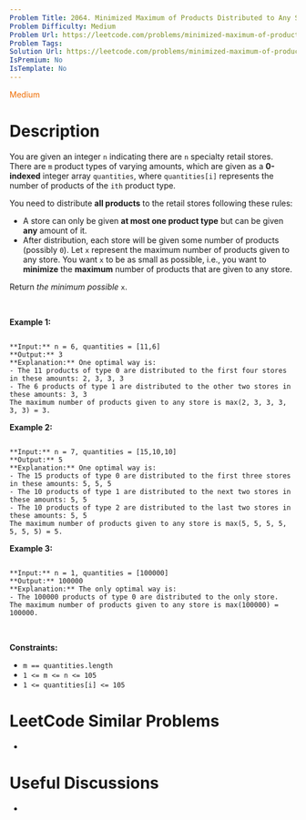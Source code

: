 ```yaml
---
Problem Title: 2064. Minimized Maximum of Products Distributed to Any Store
Problem Difficulty: Medium
Problem Url: https://leetcode.com/problems/minimized-maximum-of-products-distributed-to-any-store/
Problem Tags: 
Solution Url: https://leetcode.com/problems/minimized-maximum-of-products-distributed-to-any-store/solution/
IsPremium: No
IsTemplate: No
---
```


<span style="color: rgb(239, 108, 0);">Medium</span>

# Description

You are given an integer `n` indicating there are `n` specialty retail stores. There are `m` product types of varying amounts, which are given as a **0-indexed** integer array `quantities`, where `quantities[i]` represents the number of products of the `ith` product type.


You need to distribute **all products** to the retail stores following these rules:


* A store can only be given **at most one product type** but can be given **any** amount of it.
* After distribution, each store will be given some number of products (possibly `0`). Let `x` represent the maximum number of products given to any store. You want `x` to be as small as possible, i.e., you want to **minimize** the **maximum** number of products that are given to any store.


Return *the minimum possible* `x`.


 


**Example 1:**



```

**Input:** n = 6, quantities = [11,6]
**Output:** 3
**Explanation:** One optimal way is:
- The 11 products of type 0 are distributed to the first four stores in these amounts: 2, 3, 3, 3
- The 6 products of type 1 are distributed to the other two stores in these amounts: 3, 3
The maximum number of products given to any store is max(2, 3, 3, 3, 3, 3) = 3.

```

**Example 2:**



```

**Input:** n = 7, quantities = [15,10,10]
**Output:** 5
**Explanation:** One optimal way is:
- The 15 products of type 0 are distributed to the first three stores in these amounts: 5, 5, 5
- The 10 products of type 1 are distributed to the next two stores in these amounts: 5, 5
- The 10 products of type 2 are distributed to the last two stores in these amounts: 5, 5
The maximum number of products given to any store is max(5, 5, 5, 5, 5, 5, 5) = 5.

```

**Example 3:**



```

**Input:** n = 1, quantities = [100000]
**Output:** 100000
**Explanation:** The only optimal way is:
- The 100000 products of type 0 are distributed to the only store.
The maximum number of products given to any store is max(100000) = 100000.

```

 


**Constraints:**


* `m == quantities.length`
* `1 <= m <= n <= 105`
* `1 <= quantities[i] <= 105`




# LeetCode Similar Problems

- []()

# Useful Discussions

- []()

